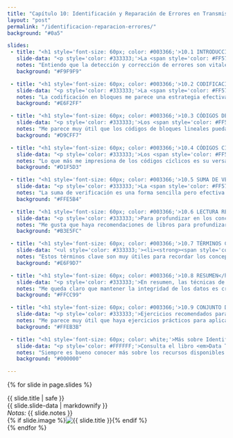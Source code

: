 ```yaml
---
title: "Capítulo 10: Identificación y Reparación de Errores en Transmisiones de Datos y Redes"
layout: "post"
permalink: "/identificacion-reparacion-errores/"
background: "#0a5"

slides:
 - title: "<h1 style='font-size: 60px; color: #003366;'>10.1 INTRODUCCIÓN</h1>"
   slide-data: "<p style='color: #333333;'>La <span style='color: #FF5733; font-weight: bold;'>identificación</span> y <span style='color: #FF5733; font-weight: bold;'>reparación</span> de errores son componentes cruciales en la transmisión de datos. Estos errores pueden ocurrir debido a <span style='color: #FF5733; font-weight: bold;'>interferencias</span>, ruido o fallos en el hardware, comprometiendo la precisión de la información. Los sistemas de comunicación actuales implementan diversas técnicas para mitigar y corregir estos errores, asegurando así una transmisión fiable de los datos.</p>"
   notes: "Entiendo que la detección y corrección de errores son vitales para mantener la integridad de los datos durante su transmisión. Me parece fascinante cómo diferentes factores pueden introducir errores y cómo hay sistemas diseñados para detectarlos y corregirlos."
   background: "#F9F9F9"

 - title: "<h1 style='font-size: 60px; color: #003366;'>10.2 CODIFICACIÓN EN BLOQUES</h1>"
   slide-data: "<p style='color: #333333;'>La <span style='color: #FF5733; font-weight: bold;'>codificación en bloques</span> implica dividir los datos en segmentos de longitud fija, aplicando un método de codificación que facilita la identificación y corrección de errores en cada segmento. <strong>Ejemplo</strong>: Al transmitir datos binarios a través de un sistema de comunicación, los segmentos de bits pueden organizarse en grupos de 8 bits con un <span style='color: #FF5733; font-weight: bold;'>bit de paridad</span> añadido. Si un bit se altera, la paridad permite detectar el error con facilidad.</p>"
   notes: "La codificación en bloques me parece una estrategia efectiva, ya que permite manejar los datos en partes más pequeñas y manejables. La idea de utilizar un bit de paridad es interesante porque es una solución simple pero efectiva para detectar errores en la transmisión."
   background: "#E6F2FF"

 - title: "<h1 style='font-size: 60px; color: #003366;'>10.3 CÓDIGOS DE BLOQUES LINEALES</h1>"
   slide-data: "<p style='color: #333333;'>Los <span style='color: #FF5733; font-weight: bold;'>códigos de bloques lineales</span> son un tipo de codificación donde los datos se estructuran en formas algebraicas que simplifican la identificación y reparación de errores. <strong>Ejemplo</strong>: El <span style='color: #FF5733; font-weight: bold;'>Código de Hamming</span> (7,4) es capaz de corregir un solo bit erróneo en cada bloque de 7 bits, lo que resulta ideal para aplicaciones que requieren un nivel básico de corrección de errores, como en la memoria de computadoras.</p>"
   notes: "Me parece muy útil que los códigos de bloques lineales puedan corregir errores de manera automática. El Código de Hamming es un gran ejemplo de cómo se pueden aplicar conceptos matemáticos para resolver problemas prácticos en la transmisión de datos."
   background: "#D9CFF7"

 - title: "<h1 style='font-size: 60px; color: #003366;'>10.4 CÓDIGOS CÍCLICOS</h1>"
   slide-data: "<p style='color: #333333;'>Los <span style='color: #FF5733; font-weight: bold;'>códigos cíclicos</span> son una clase de códigos de bloques lineales en los que las combinaciones de bits se representan como polinomios. Los errores se detectan a través de la divisibilidad del polinomio resultante. <strong>Ejemplo</strong>: El <span style='color: #FF5733; font-weight: bold;'>CRC</span> (Comprobación de Redundancia Cíclica) es un código cíclico que verifica cambios en bloques de datos usando un polinomio generador. Es ampliamente utilizado en redes Ethernet y en sistemas de almacenamiento, como discos duros.</p>"
   notes: "Lo que más me impresiona de los códigos cíclicos es su versatilidad y cómo utilizan la matemática para asegurar la integridad de los datos. El CRC es especialmente interesante, ya que es una técnica eficiente y muy utilizada en el mundo real."
   background: "#D1F5D3"

 - title: "<h1 style='font-size: 60px; color: #003366;'>10.5 SUMA DE VERIFICACIÓN</h1>"
   slide-data: "<p style='color: #333333;'>La <span style='color: #FF5733; font-weight: bold;'>suma de verificación</span> consiste en agregar los bits de los datos y enviar este resultado al receptor. Este valor se utiliza para confirmar la integridad de la información recibida. <strong>Ejemplo</strong>: En las redes IP, cada paquete de datos incluye un campo de suma de verificación que permite al receptor comprobar si los datos llegaron correctamente y sin alteraciones.</p>"
   notes: "La suma de verificación es una forma sencilla pero efectiva de comprobar si los datos fueron alterados durante la transmisión. Es interesante ver cómo métodos tan simples pueden ser tan potentes para mantener la integridad de los datos."
   background: "#FFE5B4"

 - title: "<h1 style='font-size: 60px; color: #003366;'>10.6 LECTURA RECOMENDADA</h1>"
   slide-data: "<p style='color: #333333;'>Para profundizar en los conceptos de <span style='color: #FF5733; font-weight: bold;'>identificación y reparación de errores</span>, se sugiere revisar obras como '<span style='color: #FF5733; font-weight: bold;'>Data Communications and Networking</span>' de Behrouz Forouzan y '<span style='color: #FF5733; font-weight: bold;'>Error Control Coding</span>' de Shu Lin y Daniel Costello. Estos libros ofrecen una visión exhaustiva de los algoritmos, métodos y aplicaciones en sistemas de comunicación y redes.</p>"
   notes: "Me gusta que haya recomendaciones de libros para profundizar en el tema. Siempre es bueno contar con recursos adicionales que nos ayuden a entender mejor los conceptos técnicos."
   background: "#B3E5FC"

 - title: "<h1 style='font-size: 60px; color: #003366;'>10.7 TÉRMINOS CLAVE</h1>"
   slide-data: "<ul style='color: #333333;'><li><strong><span style='color: #FF5733;'>CRC:</span></strong> Comprobación de Redundancia Cíclica, una técnica de detección de errores que se basa en un polinomio generador.</li><li><strong><span style='color: #FF5733;'>Hamming:</span></strong> Código para la corrección de errores, especialmente efectivo en sistemas de almacenamiento.</li><li><strong><span style='color: #FF5733;'>Bit de Paridad:</span></strong> Bit adicional para verificar la integridad de los datos.</li><li><strong><span style='color: #FF5733;'>Checksum:</span></strong> Suma de control utilizada para identificar errores en bloques de datos.</li><li><strong><span style='color: #FF5733;'>Código de Convolución:</span></strong> Técnica para la corrección de errores en tiempo real utilizada en telecomunicaciones.</li></ul>"
   notes: "Estos términos clave son muy útiles para recordar los conceptos importantes que he aprendido. Cada uno juega un papel vital en la detección y corrección de errores en las comunicaciones."
   background: "#E6F9D7"

 - title: "<h1 style='font-size: 60px; color: #003366;'>10.8 RESUMEN</h1>"
   slide-data: "<p style='color: #333333;'>En resumen, las técnicas de identificación y reparación de errores son fundamentales para garantizar la <span style='color: #FF5733; font-weight: bold;'>integridad</span> y <span style='color: #FF5733; font-weight: bold;'>confiabilidad</span> en las transmisiones de datos. Cada técnica presenta ventajas y desventajas específicas, dependiendo del tipo de transmisión y el nivel de corrección necesario.</p>"
   notes: "Me queda claro que mantener la integridad de los datos es crucial en las comunicaciones modernas. La elección de la técnica de corrección de errores adecuada puede marcar una gran diferencia en la eficiencia de la transmisión."
   background: "#FFCC99"

 - title: "<h1 style='font-size: 60px; color: #003366;'>10.9 CONJUNTO DE PRÁCTICAS</h1>"
   slide-data: "<p style='color: #333333;'>Ejercicios recomendados para aplicar lo aprendido:<ul><li><strong>Práctica 1:</strong> Implementar un <span style='color: #FF5733; font-weight: bold;'>código de paridad</span> en un conjunto de datos y evaluar su efectividad en la detección de errores de un solo bit.</li><li><strong>Práctica 2:</strong> Crear un algoritmo <span style='color: #FF5733; font-weight: bold;'>CRC</span> y probarlo en diferentes tipos de datos binarios para identificar errores en la transmisión.</li><li><strong>Práctica 3:</strong> Aplicar un <span style='color: #FF5733; font-weight: bold;'>código de Hamming</span> en un sistema de transmisión para corregir errores y validar la precisión de los datos recibidos.</li></ul></p>"
   notes: "Me parece muy útil que haya ejercicios prácticos para aplicar lo que he aprendido. La práctica es una excelente manera de reforzar el conocimiento y entender mejor cómo funcionan estas técnicas en la vida real."
   background: "#FFEB3B"

 - title: "<h1 style='font-size: 60px; color: white;'>Más sobre Identificación y Reparación de Errores</h1>"
   slide-data: "<p style='color: #FFFFFF;'>Consulta el libro <em>Data Telecommunications</em> para explorar en profundidad cada tipo de medio de transmisión, sus características técnicas y aplicaciones prácticas en redes de comunicación actuales.</p>"
   notes: "Siempre es bueno conocer más sobre los recursos disponibles que pueden enriquecer mi aprendizaje sobre las telecomunicaciones."
   background: "#000000"

---
```


{% for slide in page.slides %}                 
<section data-background="{% if slide.image %}{{slide.image}}{% elsif slide.background %}{{slide.background}}{% else %}{{page.background}}{% endif %}">
        <div>{{ slide.title | safe }}</div>
        <div>{{ slide.slide-data | markdownify }}</div>
        <div><em>Notas:</em> {{ slide.notes }}</div>
        {% if slide.image %}<img src="{{ slide.image }}" alt="{{ slide.title }}" style="max-width: 100%; height: auto;">{% endif %}
</section>               
{% endfor %}
